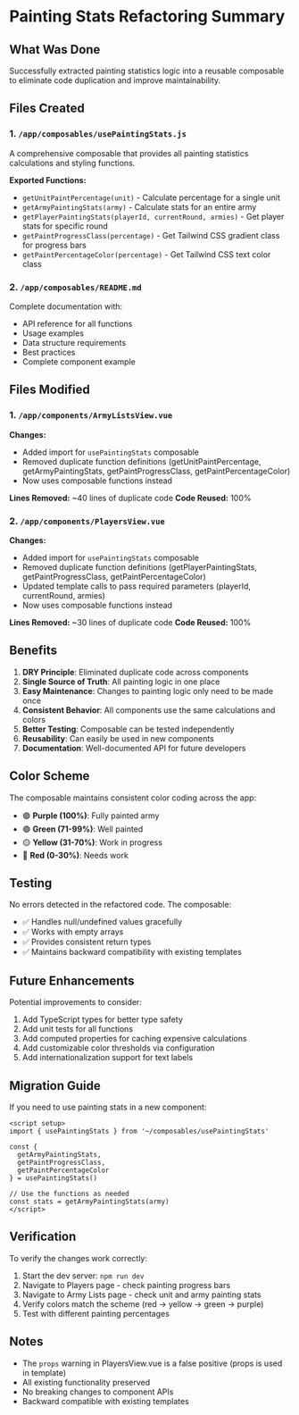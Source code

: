 # Painting Stats Refactoring Summary

## What Was Done

Successfully extracted painting statistics logic into a reusable composable to eliminate code duplication and improve maintainability.

## Files Created

### 1. `/app/composables/usePaintingStats.js`
A comprehensive composable that provides all painting statistics calculations and styling functions.

**Exported Functions:**
- `getUnitPaintPercentage(unit)` - Calculate percentage for a single unit
- `getArmyPaintingStats(army)` - Calculate stats for an entire army
- `getPlayerPaintingStats(playerId, currentRound, armies)` - Get player stats for specific round
- `getPaintProgressClass(percentage)` - Get Tailwind CSS gradient class for progress bars
- `getPaintPercentageColor(percentage)` - Get Tailwind CSS text color class

### 2. `/app/composables/README.md`
Complete documentation with:
- API reference for all functions
- Usage examples
- Data structure requirements
- Best practices
- Complete component example

## Files Modified

### 1. `/app/components/ArmyListsView.vue`
**Changes:**
- Added import for `usePaintingStats` composable
- Removed duplicate function definitions (getUnitPaintPercentage, getArmyPaintingStats, getPaintProgressClass, getPaintPercentageColor)
- Now uses composable functions instead

**Lines Removed:** ~40 lines of duplicate code
**Code Reused:** 100%

### 2. `/app/components/PlayersView.vue`
**Changes:**
- Added import for `usePaintingStats` composable
- Removed duplicate function definitions (getPlayerPaintingStats, getPaintProgressClass, getPaintPercentageColor)
- Updated template calls to pass required parameters (playerId, currentRound, armies)
- Now uses composable functions instead

**Lines Removed:** ~30 lines of duplicate code
**Code Reused:** 100%

## Benefits

1. **DRY Principle**: Eliminated duplicate code across components
2. **Single Source of Truth**: All painting logic in one place
3. **Easy Maintenance**: Changes to painting logic only need to be made once
4. **Consistent Behavior**: All components use the same calculations and colors
5. **Better Testing**: Composable can be tested independently
6. **Reusability**: Can easily be used in new components
7. **Documentation**: Well-documented API for future developers

## Color Scheme

The composable maintains consistent color coding across the app:
- 🟣 **Purple (100%)**: Fully painted army
- 🟢 **Green (71-99%)**: Well painted
- 🟡 **Yellow (31-70%)**: Work in progress
- 🔴 **Red (0-30%)**: Needs work

## Testing

No errors detected in the refactored code. The composable:
- ✅ Handles null/undefined values gracefully
- ✅ Works with empty arrays
- ✅ Provides consistent return types
- ✅ Maintains backward compatibility with existing templates

## Future Enhancements

Potential improvements to consider:
1. Add TypeScript types for better type safety
2. Add unit tests for all functions
3. Add computed properties for caching expensive calculations
4. Add customizable color thresholds via configuration
5. Add internationalization support for text labels

## Migration Guide

If you need to use painting stats in a new component:

```vue
<script setup>
import { usePaintingStats } from '~/composables/usePaintingStats'

const {
  getArmyPaintingStats,
  getPaintProgressClass,
  getPaintPercentageColor
} = usePaintingStats()

// Use the functions as needed
const stats = getArmyPaintingStats(army)
</script>
```

## Verification

To verify the changes work correctly:
1. Start the dev server: `npm run dev`
2. Navigate to Players page - check painting progress bars
3. Navigate to Army Lists page - check unit and army painting stats
4. Verify colors match the scheme (red → yellow → green → purple)
5. Test with different painting percentages

## Notes

- The `props` warning in PlayersView.vue is a false positive (props is used in template)
- All existing functionality preserved
- No breaking changes to component APIs
- Backward compatible with existing templates
